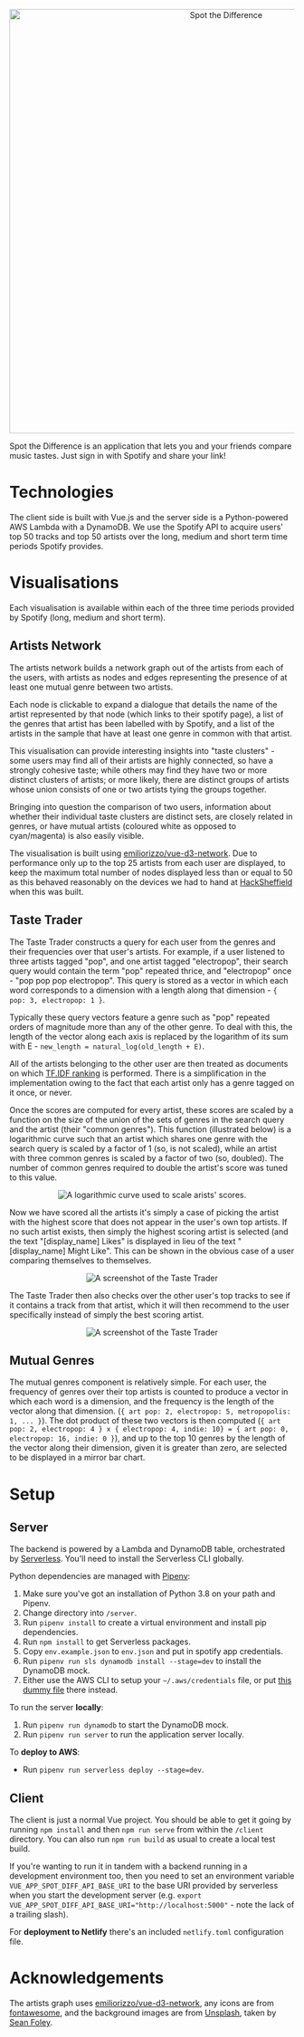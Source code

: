 <p align="center">
  <a href="https://www.youtube.com/watch?v=6hVnVGF87qA">
    <img src="/assets/banner.png" alt="Spot the Difference" width="750">
  </a>
</p>
Spot the Difference is an application that lets you and your friends compare music tastes. Just sign in with Spotify and share your link!



# Technologies
The client side is built with Vue.js and the server side is a Python-powered AWS Lambda with a DynamoDB. We use the Spotify API to acquire users' top 50 tracks and top 50 artists over the long, medium and short term time periods Spotify provides. 



# Visualisations

Each visualisation is available within each of the three time periods provided by Spotify (long, medium and short term).



## Artists Network

The artists network builds a network graph out of the artists from each of the users, with artists as nodes and edges representing the presence of at least one mutual genre between two artists.

Each node is clickable to expand a dialogue that details the name of the artist represented by that node (which links to their spotify page), a list of the genres that artist has been labelled with by Spotify, and a list of the artists in the sample that have at least one genre in common with that artist.

This visualisation can provide interesting insights into "taste clusters" - some users may find all of their artists are highly connected, so have a strongly cohesive taste; while others may find they have two or more distinct clusters of artists; or more likely, there are distinct groups of artists whose union consists of one or two artists tying the groups together.

Bringing into question the comparison of two users, information about whether their individual taste clusters are distinct sets, are closely related in genres, or have mutual artists (coloured white as opposed to cyan/magenta) is also easily visible.

The visualisation is built using [emiliorizzo/vue-d3-network](https://github.com/emiliorizzo/vue-d3-network). Due to performance only up to the top 25 artists from each user are displayed, to keep the maximum total number of nodes displayed less than or equal to 50 as this behaved reasonably on the devices we had to hand at [HackSheffield](http://hacksheffield.com/) when this was built.



## Taste Trader

The Taste Trader constructs a query for each user from the genres and their frequencies over that user's artists. For example, if a user listened to three artists tagged "pop", and one artist tagged "electropop", their search query would contain the term "pop" repeated thrice, and "electropop" once - "pop pop pop electropop". This query is stored as a vector in which each word corresponds to a dimension with a length along that dimension - `{ pop: 3, electropop: 1 }`. 

Typically these query vectors feature a genre such as "pop" repeated orders of magnitude more than any of the other genre. To deal with this, the length of the vector along each axis is replaced by the logarithm of its sum with E - `new_length = natural_log(old_length + E)`.

All of the artists belonging to the other user are then treated as documents on which [TF.IDF ranking](https://en.wikipedia.org/wiki/Tf%E2%80%93idf#:~:text=In%20information%20retrieval%2C%20tf%E2%80%93idf,in%20a%20collection%20or%20corpus.) is performed. There is a simplification in the implementation owing to the fact that each artist only has a genre tagged on it once, or never.

Once the scores are computed for every artist, these scores are scaled by a function on the size of the union of the sets of genres in the search query and the artist (their "common genres"). This function (illustrated below) is a logarithmic curve such that an artist which shares one genre with the search query is scaled by a factor of 1 (so, is not scaled), while an artist with three common genres is scaled by a factor of two (so, doubled). The number of common genres required to double the artist's score was tuned to this value.


<p align="center">
  <img src="/assets/taste_trader_log.png" alt="A logarithmic curve used to scale arists' scores.">
</p>


Now we have scored all the artists it's simply a case of picking the artist with the highest score that does not appear in the user's own top artists. If no such artist exists, then simply the highest scoring artist is selected (and the text "[display_name] Likes" is displayed in lieu of the text "[display_name] Might Like". This can be shown in the obvious case of a user comparing themselves to themselves.


<p align="center">
  <img src="/assets/taste_trader_likes.png" alt="A screenshot of the Taste Trader">
</p>


The Taste Trader then also checks over the other user's top tracks to see if it contains a track from that artist, which it will then recommend to the user specifically instead of simply the best scoring artist.


<p align="center">
  <img src="/assets/taste_trader_track.png" alt="A screenshot of the Taste Trader">
</p>


## Mutual Genres

The mutual genres component is relatively simple. For each user, the frequency of genres over their top artists is counted to produce a vector in which each word is a dimension, and the frequency is the length of the vector along that dimension. (`{ art pop: 2, electropop: 5, metropopolis: 1, ... }`). The dot product of these two vectors is then computed (`{ art pop: 2, electropop: 4 } x { electropop: 4, indie: 10} = { art pop: 0, electropop: 16, indie: 0 }`), and up to the top 10 genres by the length of the vector along their dimension, given it is greater than zero, are selected to be displayed in a mirror bar chart.



# Setup

## Server

The backend is powered by a Lambda and DynamoDB table, orchestrated by [Serverless](https://www.serverless.com/). You'll need to install the Serverless CLI globally.

Python dependencies are managed with [Pipenv](https://pipenv.pypa.io/en/latest/):

1. Make sure you've got an installation of Python 3.8 on your path and Pipenv.
2. Change directory into `/server`.
3. Run `pipenv install` to create a virtual environment and install pip dependencies.
4. Run `npm install` to get Serverless packages.
5. Copy `env.example.json` to `env.json` and put in spotify app credentials.
6. Run `pipenv run sls dynamodb install --stage=dev` to install the DynamoDB mock.
7. Either use the AWS CLI to setup your `~/.aws/credentials` file, or put [this dummy file](https://gist.github.com/freddyheppell/380e1ae436010a4697447606e33af410) there instead.

To run the server **locally**:

1. Run `pipenv run dynamodb` to start the DynamoDB mock.
2. Run `pipenv run server` to run the application server locally.

To **deploy to AWS**:

* Run `pipenv run serverless deploy --stage=dev`.



## Client

The client is just a normal Vue project. You should be able to get it going by running `npm install` and then `npm run serve` from within the `/client` directory. You can also run `npm run build` as usual to create a local test build.

If you're wanting to run it in tandem with a backend running in a development environment too, then you need to set an environment variable `VUE_APP_SPOT_DIFF_API_BASE_URI` to the base URI provided by serverless when you start the development server (e.g. `export VUE_APP_SPOT_DIFF_API_BASE_URI="http://localhost:5000"` - note the lack of a trailing slash).

For **deployment to Netlify** there's an included `netlify.toml` configuration file.



# Acknowledgements

The artists graph uses [emiliorizzo/vue-d3-network](https://github.com/emiliorizzo/vue-d3-network), any icons are from [fontawesome](https://fontawesome.com/), and the background images are from [Unsplash](https://unsplash.com/), taken by [Sean Foley](https://unsplash.com/@_stfeyes).

